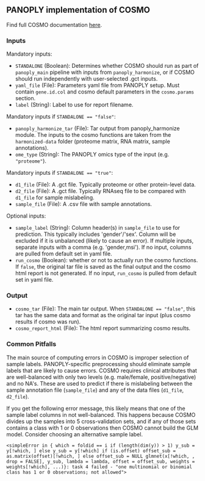 ## PANOPLY implementation of COSMO

Find full COSMO documentation [here](https://github.com/bzhanglab/COSMO).

### Inputs

Mandatory inputs:

-   `STANDALONE` (Boolean): Determines whether COSMO should run as part of `panoply_main` pipeline with inputs from `panoply_harmonize`, or if COSMO should run independently with user-selected .gct inputs.
-   `yaml_file` (File): Parameters yaml file from PANOPLY setup. Must contain `gene.id.col` and cosmo default parameters in the `cosmo.params` section.
-   `label` (String): Label to use for report filename.

Mandatory inputs if `STANDALONE == "false"`:

-   `panoply_harmonize_tar` (File): Tar output from panoply_harmonize module. The inputs to the cosmo functions are taken from the `harmonized-data` folder (proteome matrix, RNA matrix, sample annotations).
-   `ome_type` (String): The PANOPLY omics type of the input (e.g. `"proteome"`).

Mandatory inputs if `STANDALONE == "true"`:

-   `d1_file` (File): A .gct file. Typically proteome or other protein-level data.
-   `d2_file` (File): A .gct file. Typically RNAseq file to be compared with `d1_file` for sample mislabeling.
-   `sample_file` (File): A .csv file with sample annotations.

Optional inputs:

-   `sample_label` (String): Column header(s) in `sample_file` to use for prediction. This typically includes 'gender'/'sex'. Column will be excluded if it is unbalanced (likely to cause an error). If multiple inputs, separate inputs with a comma (e.g. 'gender,msi'). If no input, columns are pulled from default set in yaml file.
-   `run_cosmo` (Boolean): whether or not to actually run the cosmo functions. If `false`, the original tar file is saved as the final output and the cosmo html report is not generated. If no input, `run_cosmo` is pulled from default set in yaml file.

### Output

-   `cosmo_tar` (File): The main tar output. When `STANDALONE == "false"`, this tar has the same data and format as the original tar input (plus cosmo results if cosmo was run).
-   `cosmo_report_html` (File): The html report summarizing cosmo results.

### Common Pitfalls

The main source of computing errors in COSMO is improper selection of sample labels. PANOPLY-specific preprocessing should eliminate sample labels that are likely to cause errors. COSMO requires clinical attributes that are well-balanced with only two levels (e.g. male/female, positive/negative) and no NA's. These are used to predict if there is mislabeling between the sample annotation file (`sample_file`) and any of the data files (`d1_file`, `d2_file`).

If you get the following error message, this likely means that one of the sample label columns in not well-balanced. This happens because COSMO divides up the samples into 5 cross-validation sets, and if any of those sets contains a class with 1 or 0 observations then COSMO cannot build the GLM model. Consider choosing an alternative sample label. 

`<simpleError in { which = foldid == i if (length(dim(y)) > 1) y_sub = y[!which, ] else y_sub = y[!which] if (is.offset) offset_sub = as.matrix(offset)[!which, ] else offset_sub = NULL glmnet(x[!which, , drop = FALSE], y_sub, lambda = lambda, offset = offset_sub, weights = weights[!which], ...)}: task 4 failed - "one multinomial or binomial class has 1 or 0 observations; not allowed">`
